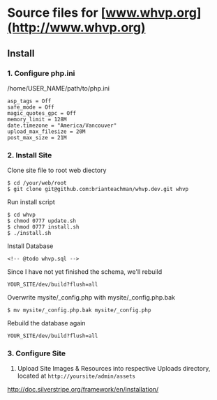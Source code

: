 # Source files for [www.whvp.org](http://www.whvp.org)


## Install


### 1. Configure php.ini

/home/USER_NAME/path/to/php.ini

    asp_tags = Off
    safe_mode = Off
    magic_quotes_gpc = Off
    memory_limit = 128M
    date.timezone = "America/Vancouver" 
    upload_max_filesize = 20M
    post_max_size = 21M


### 2. Install Site


Clone site file to root web diectory

    $ cd /your/web/root
    $ git clone git@github.com:brianteachman/whvp.dev.git whvp

Run install script

    $ cd whvp
    $ chmod 0777 update.sh
    $ chmod 0777 install.sh
    $ ./install.sh

Install Database

    <!-- @todo whvp.sql -->

Since I have not yet finished the schema, we'll rebuild

    YOUR_SITE/dev/build?flush=all

Overwrite mysite/_config.php with mysite/_config.php.bak
    
    $ mv mysite/_config.php.bak mysite/_config.php

Rebuild the database again

    YOUR_SITE/dev/build?flush=all


### 3. Configure Site

1. Upload Site Images & Resources into respective Uploads directory, located at `http://yoursite/admin/assets`



<http://doc.silverstripe.org/framework/en/installation/>